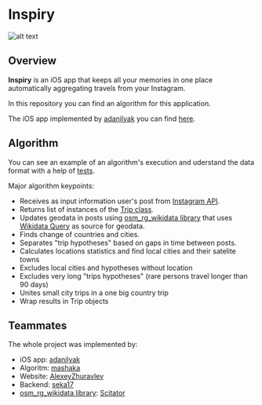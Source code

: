 # Inspiry

![alt text](http://s019.radikal.ru/i642/1705/87/4ccfb4f581d1.jpg)

## Overview
**Inspiry** is an iOS app that keeps all your memories in one place automatically aggregating travels from your Instagram.

In this repository you can find an algorithm for this application.

The iOS app implemented by [adanilyak](https://github.com/adanilyak) you can find [here](https://github.com/adanilyak).

## Algorithm
You can see an example of an algorithm's execution and uderstand the data format with a help of [tests](https://github.com/mashaka/Inspiry/tree/master/tests).

Major algorithm keypoints:
* Receives as input information user's post from [Instagram API](https://www.instagram.com/developer/).
* Returns list of instances of the [Trip class](https://github.com/mashaka/Inspiry/blob/master/algo/trip.py).
* Updates geodata in posts using [osm_rg_wikidata library](https://github.com/Scitator/osm_rg/tree/wikidata) that uses [Wikidata Query](https://query.wikidata.org/) as source for geodata.
* Finds change of countries and cities.
* Separates "trip hypotheses" based on gaps in time between posts.
* Calculates locations statistics and find local cities and their satelite towns
* Excludes local cities and hypotheses without location
* Excludes very long "trips hypotheses" (rare persons travel longer than 90 days)
* Unites small city trips in a one big country trip
* Wrap results in Trip objects

## Teammates
The whole project was implemented by:
- iOS app: [adanilyak](https://github.com/adanilyak)
- Algoritm: [mashaka](https://github.com/mashaka)
- Website: [AlexeyZhuravlev](https://github.com/AlexeyZhuravlev)
- Backend: [seka17](https://github.com/seka17)
- [osm_rg_wikidata library](https://github.com/Scitator/osm_rg/tree/wikidata): [Scitator](https://github.com/Scitator)
